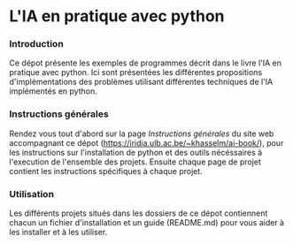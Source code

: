 # L'IA en pratique avec python
### Introduction 
Ce dépot présente les exemples de programmes décrit dans le livre
l'IA en pratique avec python.
Ici sont présentées les différentes propositions d'implémentations des problèmes
utilisant différentes techniques de l'IA implémentés en python.

### Instructions générales 
Rendez vous tout d'abord sur la page *Instructions générales* du site web accompagnant
ce dépot (https://iridia.ulb.ac.be/~khasselm/ai-book/), pour les instructions
sur l'installation de python et des outils nécéssaires à l'execution de l'ensemble des 
projets. Ensuite chaque page de projet contient les instructions spécifiques à chaque projet.


### Utilisation
Les différents projets situés dans les dossiers de ce dépot contiennent chacun 
un fichier d'installation et un guide (README.md) pour vous aider à les installer
et à les utiliser.
